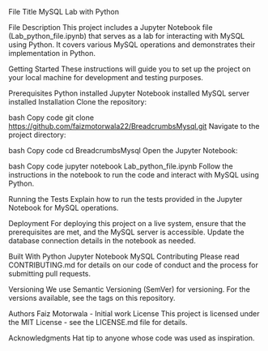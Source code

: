 File Title
MySQL Lab with Python

File Description
This project includes a Jupyter Notebook file (Lab_python_file.ipynb) that serves as a lab for interacting with MySQL using Python. It covers various MySQL operations and demonstrates their implementation in Python.

Getting Started
These instructions will guide you to set up the project on your local machine for development and testing purposes.

Prerequisites
Python installed
Jupyter Notebook installed
MySQL server installed
Installation
Clone the repository:

bash
Copy code
git clone https://github.com/faizmotorwala22/BreadcrumbsMysql.git
Navigate to the project directory:

bash
Copy code
cd BreadcrumbsMysql
Open the Jupyter Notebook:

bash
Copy code
jupyter notebook Lab_python_file.ipynb
Follow the instructions in the notebook to run the code and interact with MySQL using Python.

Running the Tests
Explain how to run the tests provided in the Jupyter Notebook for MySQL operations.

Deployment
For deploying this project on a live system, ensure that the prerequisites are met, and the MySQL server is accessible. Update the database connection details in the notebook as needed.

Built With
Python
Jupyter Notebook
MySQL
Contributing
Please read CONTRIBUTING.md for details on our code of conduct and the process for submitting pull requests.

Versioning
We use Semantic Versioning (SemVer) for versioning. For the versions available, see the tags on this repository.

Authors
Faiz Motorwala - Initial work
License
This project is licensed under the MIT License - see the LICENSE.md file for details.

Acknowledgments
Hat tip to anyone whose code was used as inspiration.
